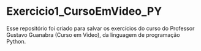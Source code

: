 # Exercicio1_CursoEmVideo_PY
Esse repositório foi criado para salvar os exercícios do curso do Professor Gustavo Guanabra (Curso em Video), da linguagem de programação Python.
